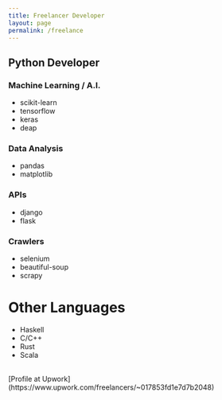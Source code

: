 ```yaml
---
title: Freelancer Developer
layout: page
permalink: /freelance
---
```


## Python Developer


### Machine Learning / A.I.
  - scikit-learn
  - tensorflow
  - keras
  - deap

### Data Analysis
- pandas
- matplotlib

### APIs
- django
- flask

### Crawlers
- selenium
- beautiful-soup
- scrapy

# Other Languages
+ Haskell
+ C/C++
+ Rust
+ Scala

<br>
[Profile at Upwork](https://www.upwork.com/freelancers/~017853fd1e7d7b2048)
 
